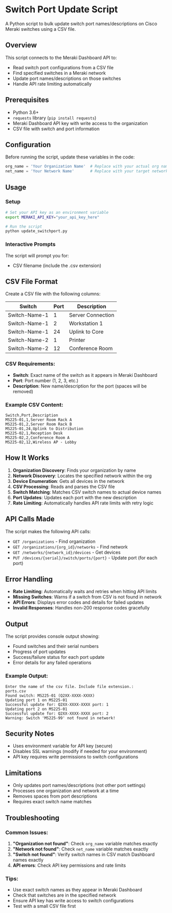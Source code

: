 # Switch Port Update Script

A Python script to bulk update switch port names/descriptions on Cisco Meraki switches using a CSV file.

## Overview

This script connects to the Meraki Dashboard API to:
- Read switch port configurations from a CSV file
- Find specified switches in a Meraki network
- Update port names/descriptions on those switches
- Handle API rate limiting automatically

## Prerequisites

- Python 3.6+
- `requests` library (`pip install requests`)
- Meraki Dashboard API key with write access to the organization
- CSV file with switch and port information

## Configuration

Before running the script, update these variables in the code:

```python
org_name = 'Your Organization Name'  # Replace with your actual org name
net_name = 'Your Network Name'       # Replace with your target network name
```

## Usage

### Setup
```bash
# Set your API key as an environment variable
export MERAKI_API_KEY="your_api_key_here"

# Run the script
python update_switchport.py
```

### Interactive Prompts
The script will prompt you for:
- CSV filename (include the .csv extension)

## CSV File Format

Create a CSV file with the following columns:

| Switch | Port | Description |
|--------|------|-------------|
| Switch-Name-1 | 1 | Server Connection |
| Switch-Name-1 | 2 | Workstation 1 |
| Switch-Name-1 | 24 | Uplink to Core |
| Switch-Name-2 | 1 | Printer |
| Switch-Name-2 | 12 | Conference Room |

### CSV Requirements:
- **Switch**: Exact name of the switch as it appears in Meraki Dashboard
- **Port**: Port number (1, 2, 3, etc.)
- **Description**: New name/description for the port (spaces will be removed)

### Example CSV Content:
```csv
Switch,Port,Description
MS225-01,1,Server Room Rack A
MS225-01,2,Server Room Rack B
MS225-01,24,Uplink to Distribution
MS225-02,1,Reception Desk
MS225-02,2,Conference Room A
MS225-02,12,Wireless AP - Lobby
```

## How It Works

1. **Organization Discovery**: Finds your organization by name
2. **Network Discovery**: Locates the specified network within the org
3. **Device Enumeration**: Gets all devices in the network
4. **CSV Processing**: Reads and parses the CSV file
5. **Switch Matching**: Matches CSV switch names to actual device names
6. **Port Updates**: Updates each port with the new description
7. **Rate Limiting**: Automatically handles API rate limits with retry logic

## API Calls Made

The script makes the following API calls:
- `GET /organizations` - Find organization
- `GET /organizations/{org_id}/networks` - Find network  
- `GET /networks/{network_id}/devices` - Get devices
- `PUT /devices/{serial}/switch/ports/{port}` - Update port (for each port)

## Error Handling

- **Rate Limiting**: Automatically waits and retries when hitting API limits
- **Missing Switches**: Warns if a switch from CSV is not found in network
- **API Errors**: Displays error codes and details for failed updates
- **Invalid Responses**: Handles non-200 response codes gracefully

## Output

The script provides console output showing:
- Found switches and their serial numbers
- Progress of port updates
- Success/failure status for each port update
- Error details for any failed operations

### Example Output:
```
Enter the name of the csv file. Include file extension.:
ports.csv
Found switch: MS225-01 (Q2XX-XXXX-XXXX)
Updating port 1 on MS225-01
Successful update for: Q2XX-XXXX-XXXX port: 1
Updating port 2 on MS225-01
Successful update for: Q2XX-XXXX-XXXX port: 2
Warning: Switch 'MS225-99' not found in network!
```

## Security Notes

- Uses environment variable for API key (secure)
- Disables SSL warnings (modify if needed for your environment)
- API key requires write permissions to switch configurations

## Limitations

- Only updates port names/descriptions (not other port settings)
- Processes one organization and network at a time
- Removes spaces from port descriptions
- Requires exact switch name matches

## Troubleshooting

### Common Issues:

1. **"Organization not found"**: Check `org_name` variable matches exactly
2. **"Network not found"**: Check `net_name` variable matches exactly  
3. **"Switch not found"**: Verify switch names in CSV match Dashboard names exactly
4. **API errors**: Check API key permissions and rate limits

### Tips:
- Use exact switch names as they appear in Meraki Dashboard
- Check that switches are in the specified network
- Ensure API key has write access to switch configurations
- Test with a small CSV file first
